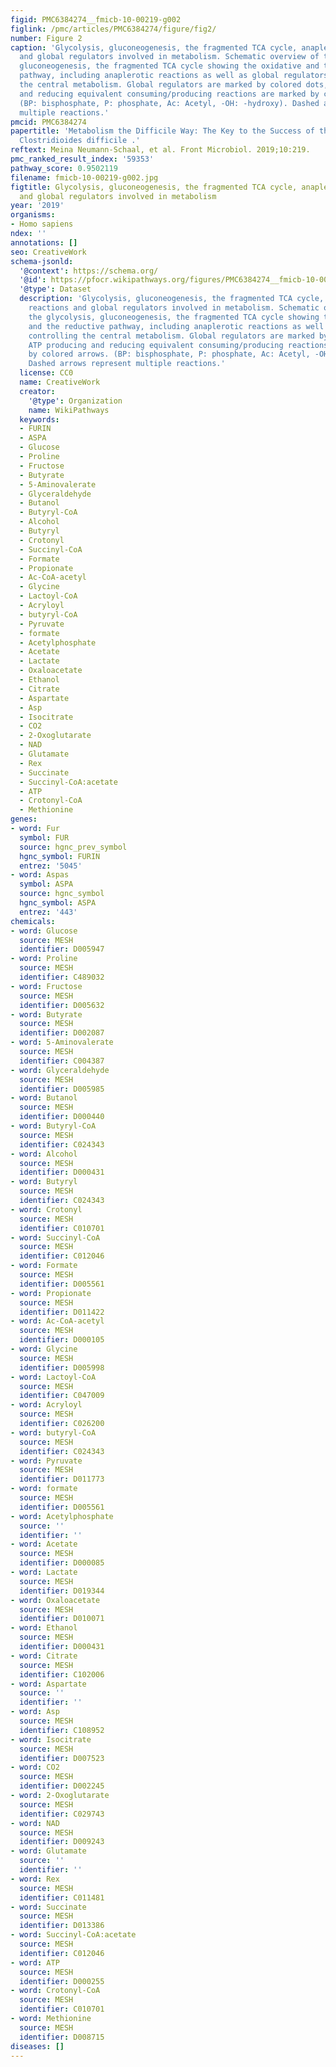 ```yaml
---
figid: PMC6384274__fmicb-10-00219-g002
figlink: /pmc/articles/PMC6384274/figure/fig2/
number: Figure 2
caption: 'Glycolysis, gluconeogenesis, the fragmented TCA cycle, anaplerotic reactions
  and global regulators involved in metabolism. Schematic overview of the glycolysis,
  gluconeogenesis, the fragmented TCA cycle showing the oxidative and the reductive
  pathway, including anaplerotic reactions as well as global regulators controlling
  the central metabolism. Global regulators are marked by colored dots, ATP producing
  and reducing equivalent consuming/producing reactions are marked by colored arrows.
  (BP: bisphosphate, P: phosphate, Ac: Acetyl, -OH: -hydroxy). Dashed arrows represent
  multiple reactions.'
pmcid: PMC6384274
papertitle: 'Metabolism the Difficile Way: The Key to the Success of the Pathogen
  Clostridioides difficile .'
reftext: Meina Neumann-Schaal, et al. Front Microbiol. 2019;10:219.
pmc_ranked_result_index: '59353'
pathway_score: 0.9502119
filename: fmicb-10-00219-g002.jpg
figtitle: Glycolysis, gluconeogenesis, the fragmented TCA cycle, anaplerotic reactions
  and global regulators involved in metabolism
year: '2019'
organisms:
- Homo sapiens
ndex: ''
annotations: []
seo: CreativeWork
schema-jsonld:
  '@context': https://schema.org/
  '@id': https://pfocr.wikipathways.org/figures/PMC6384274__fmicb-10-00219-g002.html
  '@type': Dataset
  description: 'Glycolysis, gluconeogenesis, the fragmented TCA cycle, anaplerotic
    reactions and global regulators involved in metabolism. Schematic overview of
    the glycolysis, gluconeogenesis, the fragmented TCA cycle showing the oxidative
    and the reductive pathway, including anaplerotic reactions as well as global regulators
    controlling the central metabolism. Global regulators are marked by colored dots,
    ATP producing and reducing equivalent consuming/producing reactions are marked
    by colored arrows. (BP: bisphosphate, P: phosphate, Ac: Acetyl, -OH: -hydroxy).
    Dashed arrows represent multiple reactions.'
  license: CC0
  name: CreativeWork
  creator:
    '@type': Organization
    name: WikiPathways
  keywords:
  - FURIN
  - ASPA
  - Glucose
  - Proline
  - Fructose
  - Butyrate
  - 5-Aminovalerate
  - Glyceraldehyde
  - Butanol
  - Butyryl-CoA
  - Alcohol
  - Butyryl
  - Crotonyl
  - Succinyl-CoA
  - Formate
  - Propionate
  - Ac-CoA-acetyl
  - Glycine
  - Lactoyl-CoA
  - Acryloyl
  - butyryl-CoA
  - Pyruvate
  - formate
  - Acetylphosphate
  - Acetate
  - Lactate
  - Oxaloacetate
  - Ethanol
  - Citrate
  - Aspartate
  - Asp
  - Isocitrate
  - CO2
  - 2-Oxoglutarate
  - NAD
  - Glutamate
  - Rex
  - Succinate
  - Succinyl-CoA:acetate
  - ATP
  - Crotonyl-CoA
  - Methionine
genes:
- word: Fur
  symbol: FUR
  source: hgnc_prev_symbol
  hgnc_symbol: FURIN
  entrez: '5045'
- word: Aspas
  symbol: ASPA
  source: hgnc_symbol
  hgnc_symbol: ASPA
  entrez: '443'
chemicals:
- word: Glucose
  source: MESH
  identifier: D005947
- word: Proline
  source: MESH
  identifier: C489032
- word: Fructose
  source: MESH
  identifier: D005632
- word: Butyrate
  source: MESH
  identifier: D002087
- word: 5-Aminovalerate
  source: MESH
  identifier: C004387
- word: Glyceraldehyde
  source: MESH
  identifier: D005985
- word: Butanol
  source: MESH
  identifier: D000440
- word: Butyryl-CoA
  source: MESH
  identifier: C024343
- word: Alcohol
  source: MESH
  identifier: D000431
- word: Butyryl
  source: MESH
  identifier: C024343
- word: Crotonyl
  source: MESH
  identifier: C010701
- word: Succinyl-CoA
  source: MESH
  identifier: C012046
- word: Formate
  source: MESH
  identifier: D005561
- word: Propionate
  source: MESH
  identifier: D011422
- word: Ac-CoA-acetyl
  source: MESH
  identifier: D000105
- word: Glycine
  source: MESH
  identifier: D005998
- word: Lactoyl-CoA
  source: MESH
  identifier: C047009
- word: Acryloyl
  source: MESH
  identifier: C026200
- word: butyryl-CoA
  source: MESH
  identifier: C024343
- word: Pyruvate
  source: MESH
  identifier: D011773
- word: formate
  source: MESH
  identifier: D005561
- word: Acetylphosphate
  source: ''
  identifier: ''
- word: Acetate
  source: MESH
  identifier: D000085
- word: Lactate
  source: MESH
  identifier: D019344
- word: Oxaloacetate
  source: MESH
  identifier: D010071
- word: Ethanol
  source: MESH
  identifier: D000431
- word: Citrate
  source: MESH
  identifier: C102006
- word: Aspartate
  source: ''
  identifier: ''
- word: Asp
  source: MESH
  identifier: C108952
- word: Isocitrate
  source: MESH
  identifier: D007523
- word: CO2
  source: MESH
  identifier: D002245
- word: 2-Oxoglutarate
  source: MESH
  identifier: C029743
- word: NAD
  source: MESH
  identifier: D009243
- word: Glutamate
  source: ''
  identifier: ''
- word: Rex
  source: MESH
  identifier: C011481
- word: Succinate
  source: MESH
  identifier: D013386
- word: Succinyl-CoA:acetate
  source: MESH
  identifier: C012046
- word: ATP
  source: MESH
  identifier: D000255
- word: Crotonyl-CoA
  source: MESH
  identifier: C010701
- word: Methionine
  source: MESH
  identifier: D008715
diseases: []
---
```

